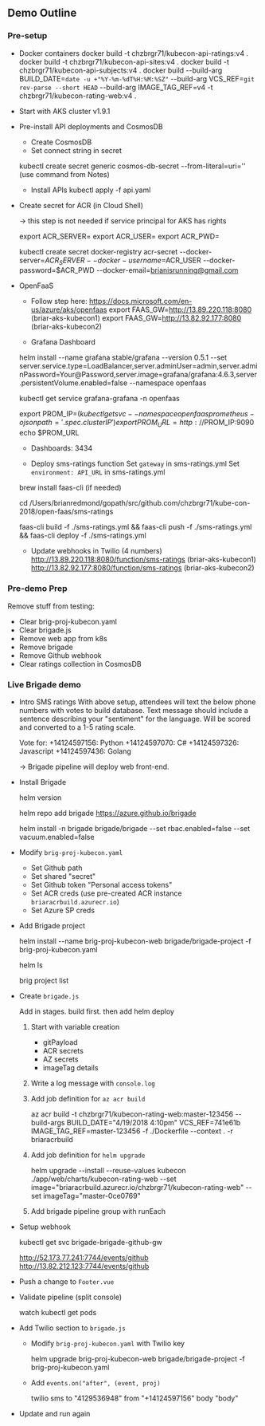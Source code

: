 ## Demo Outline

### Pre-setup
- Docker containers
    docker build -t chzbrgr71/kubecon-api-ratings:v4 .
    docker build -t chzbrgr71/kubecon-api-sites:v4 .
    docker build -t chzbrgr71/kubecon-api-subjects:v4 .
    docker build --build-arg BUILD_DATE=`date -u +"%Y-%m-%dT%H:%M:%SZ"` --build-arg VCS_REF=`git rev-parse --short HEAD` --build-arg IMAGE_TAG_REF=v4 -t chzbrgr71/kubecon-rating-web:v4 .

- Start with AKS cluster v1.9.1

- Pre-install API deployments and CosmosDB
    * Create CosmosDB
    * Set connect string in secret

    kubectl create secret generic cosmos-db-secret --from-literal=uri=''
    (use command from Notes)

    * Install APIs
    kubectl apply -f api.yaml

- Create secret for ACR (in Cloud Shell)

    -> this step is not needed if service principal for AKS has rights

    export ACR_SERVER=
    export ACR_USER=
    export ACR_PWD=

    kubectl create secret docker-registry acr-secret --docker-server=$ACR_SERVER --docker-username=$ACR_USER --docker-password=$ACR_PWD --docker-email=brianisrunning@gmail.com

- OpenFaaS 
    * Follow step here: https://docs.microsoft.com/en-us/azure/aks/openfaas 
    export FAAS_GW=http://13.89.220.118:8080 (briar-aks-kubecon1)
    export FAAS_GW=http://13.82.92.177:8080 (briar-aks-kubecon2)

    * Grafana Dashboard

    helm install --name grafana stable/grafana --version 0.5.1 --set server.service.type=LoadBalancer,server.adminUser=admin,server.adminPassword=Your@Password,server.image=grafana/grafana:4.6.3,server.persistentVolume.enabled=false --namespace openfaas

    kubectl get service grafana-grafana -n openfaas

    export PROM_IP=$(kubectl get svc --namespace openfaas prometheus -o jsonpath='{.spec.clusterIP}')
    export PROM_URL=http://$PROM_IP:9090
    echo $PROM_URL

    * Dashboards: 3434

    * Deploy sms-ratings function
    Set `gateway` in sms-ratings.yml 
    Set `environment: API_URL` in sms-ratings.yml

    brew install faas-cli (if needed)
    
    cd /Users/brianredmond/gopath/src/github.com/chzbrgr71/kube-con-2018/open-faas/sms-ratings

    faas-cli build -f ./sms-ratings.yml && faas-cli push -f ./sms-ratings.yml && faas-cli deploy -f ./sms-ratings.yml

    * Update webhooks in Twilio (4 numbers)
    http://13.89.220.118:8080/function/sms-ratings (briar-aks-kubecon1)
    http://13.82.92.177:8080/function/sms-ratings (briar-aks-kubecon2)


### Pre-demo Prep

Remove stuff from testing: 
* Clear brig-proj-kubecon.yaml
* Clear brigade.js
* Remove web app from k8s
* Remove brigade
* Remove Github webhook
* Clear ratings collection in CosmosDB


### Live Brigade demo

- Intro SMS ratings
    With above setup, attendees will text the below phone numbers with votes to build database. Text message should include a sentence describing your "sentiment" for the language. Will be scored and converted to a 1-5 rating scale.

    Vote for:
        +14124597156: Python
        +14124597070: C#
        +14124597326: Javascript
        +14124597436: Golang

    -> Brigade pipeline will deploy web front-end.

- Install Brigade

    helm version

    helm repo add brigade https://azure.github.io/brigade

    helm install -n brigade brigade/brigade --set rbac.enabled=false --set vacuum.enabled=false

- Modify `brig-proj-kubecon.yaml`
    - Set Github path
    - Set shared "secret"
    - Set Github token "Personal access tokens"
    - Set ACR creds (use pre-created ACR instance `briaracrbuild.azurecr.io`)
    - Set Azure SP creds

- Add Brigade project

    helm install --name brig-proj-kubecon-web brigade/brigade-project -f brig-proj-kubecon.yaml

    helm ls

    brig project list

- Create `brigade.js` 

    Add in stages. build first. then add helm deploy

    1. Start with variable creation
        - gitPayload
        - ACR secrets
        - AZ secrets
        - imageTag details

    2. Write a log message with `console.log`

    3. Add job definition for `az acr build`
        
        az acr build -t chzbrgr71/kubecon-rating-web:master-123456 --build-args BUILD_DATE="4/19/2018 4:10pm" VCS_REF=741e61b IMAGE_TAG_REF=master-123456 -f ./Dockerfile --context . -r briaracrbuild

    4. Add job definition for `helm upgrade`

        helm upgrade --install --reuse-values kubecon ./app/web/charts/kubecon-rating-web --set image="briaracrbuild.azurecr.io/chzbrgr71/kubecon-rating-web" --set imageTag="master-0ce0769"

    5. Add brigade pipeline group with runEach
    
- Setup webhook

    kubectl get svc brigade-brigade-github-gw

    http://52.173.77.241:7744/events/github
    http://13.82.212.123:7744/events/github

- Push a change to `Footer.vue`

- Validate pipeline (split console)

    watch kubectl get pods

- Add Twilio section to `brigade.js`

    - Modify `brig-proj-kubecon.yaml` with Twilio key

        helm upgrade brig-proj-kubecon-web brigade/brigade-project -f brig-proj-kubecon.yaml

    - Add `events.on("after", (event, proj)`

        twilio sms to "4129536948" from "+14124597156" body "body"

- Update and run again